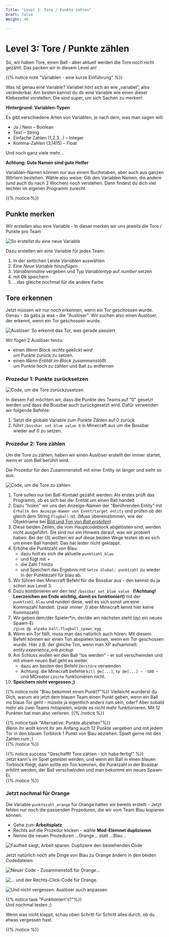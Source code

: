 ```yaml
---
Title: "Level 3: Tore / Punkte zählen"
Draft: false
Weight: 40

---
```


# Level 3: Tore / Punkte zählen

So, wir haben Tore, einen Ball - aber aktuell werden die Tore noch nicht gezählt. Das packen wir in diesem Level an!

{{% notice note "Variablen - eine kurze Einführung" %}}

Was ist genau eine Variable? Variabel hört sich an wie „variabel“, also veränderbar. Am besten kannst du dir eine Variable wie einen dieser Klebezettel vorstellen. Die sind super, um sich Sachen zu merken!

**Hintergrund: Variablen-Typen**

Es gibt verschiedene Arten von Variablen, je nach dem, was man sagen will:

- Ja / Nein – Boolean
- Text – String
- Einfache Zahlen (1,2,3…) – Integer
- Komma-Zahlen (3,1415) – Float

Und noch ganz viele mehr…

**Achtung: Gute Namen sind gute Helfer**

Variablen-Namen können nur aus einem Buchstaben, aber auch aus ganzen Wörtern bestehen. Wähle also weise: Gib den Variablen Namen, die andere (und auch du nach 2 Wochen) noch verstehen. Dann findest du dich viel leichter im eigenen Programm zurecht. 

{{% /notice %}} 

## Punkte merken

Wir erstellen also eine Variable - In dieser merken wir uns jeweils die Tore / Punkte pro Team

![So erstellst du eine neue Variable](variable-erstellen.png)

Dazu erstellen wir eine Variable für jedes Team:

1. In der seitlichen Leiste *Variablen* auswählen
2. Eine *Neue Variable hinzufügen*
3. *Variablenname* vergeben und Typ *Variablentyp* auf *number* setzen
4. mit *Ok* speichern
5. ...das gleiche nochmal für die andere Farbe

## Tore erkennen

Jetzt müssen wir nur noch erkennen, wenn ein Tor geschossen wurde. Genau - da gabs ja was - die "Auslöser". Wir suchen also einen Auslöser, der erkennt, wenn ein Tor geschossen wurde.

![Auslöser: So erkennt das Tor, was gerade passiert](torblock-ausloeser.png)  

Wir fügen 2 Auslöser hinzu:

- einen *Wenn Block rechts geklickt wird*  
  um Punkte zurück zu setzen.
- einen *Wenn Entität im Block zusammenstößt*  
  um Punkte hoch zu zählen und Ball zu entfernen

### Prozedur 1: Punkte zurücksetzen 

![Code, um die Tore zurückzusetzen](code-rechtsklick.png)

In diesem Fall möchten wir, dass die Punkte des Teams auf "0" gesetzt werden und dass die Bossbar auch zurückgesetzt wird. Dafür verwenden wir folgende Befehle:

1. Setzt die globale Variable zum Punkte Zählen auf 0 zurück
2. führt `/bossbar set blue value 0` in Minecraft aus um die Bossbar wieder auf 0 zu setzen.

### Prozedur 2: Tore zählen  

Um die Tore zu zählen, haben wir einen Auslöser erstellt der immer startet, wenn er vom Ball berührt wird.

Die Prozedur für den Zusammenstoß mit einer Entity ist länger und sieht so aus:

![Code, um die Tore zu zählen](code-zusammenstoss-entitaet.png)

1. Tore sollen nur bei Ball-Kontakt gezählt werden: Als erstes prüft das Programm, ob es sich bei der Entität um einen Ball handelt
2. Dazu "holen" wir uns den Anzeige-Namen der "Berührenden Entity" mit `Erhalte den Anzeige-Namen von Event/target entity` und prüfen ob der gleich dem String `Flugball` ist. (Muss übereinstimmen, wie der Objektname bei [Bild und Ton von *Ball erstellen*](../02-ball-erstellen/ball-erstellen.md))
3. Diese beiden Zeilen, die vom Hauptcodeblock abgelösten sind, werden nicht ausgeführt. Sie sind nur ein Hinweis darauf, was wir probiert haben: Bei der (3) wollten wir auf diese beiden Wege testen ob es sich um einen Ball handelt. Das hat leider nicht geklappt.
4. Erhöhe die Punktzahl von Blau: 
    - dazu holt es sich die aktuelle `punktzahl_blau` 
    - und fügt mit *+* 
    - die Zahl *1* hinzu 
    - und Speichert das Ergebnis mit `Setze Global: punktzahl` zu wieder in der Punktezahl für blau ab.
5. Wir führen den Minecraft Befehl für die Bossbar aus - den kennst du ja schon aus Level 3.
6. Dazu kombinieren wir den text `/bossbar set blue value ` **(!Achtung! Leerzeichen am Ende wichtig, damit es funktioniert)** mit der `punktzahl_blau` und runden diese, weil es sich sonst um eine Kommazahl handelt. (zwar immer ,0 aber Minecraft kennt hier keine Kommazahl)
7. Wir geben dem/der Spieler*in, der/die am nächsten steht (`@p`) ein neues Spawn-Ei  
    `/give @p alpaka_ball:flugball_spawn_egg`
8. Wenn ein Tor fällt, muss man das natürlich auch hören: Mit diesem Befehl können wir einen Ton abspielen lassen, wenn ein Tor geschossen wurde. Hier z.B. der gleiche Ton, wenn man XP aufsammelt: *entity.experience_orb.pickup*
9. Am Schluss wollen wir den Ball "los werden" - er soll verschwinden und mit einem neuen Ball geht es weiter.  
    - dazu am besten den Befehl `Zerstöre` verwenden
    - Achtung: die Minecraft befehle `kill @e[...]`, `tp @e[...] ~ -500 ~` und MCreator `Lösche` funktionieren nicht.
10. **Speichern nicht vergessen ;)**

{{% notice note "Blau bekommt einen Punkt?"%}}
Vielleicht wunderst du Dich, warum wir jetzt dem blauen Team einen Punkt geben, wenn ein Ball ins blaue Tor geht - müsste ja eigentlich anders rum sein, oder? 
Aber sobald mehr als zwei Teams mitspielen, würde es nicht mehr funktionieren. Mit 12 Punkten hat man also verloren.
{{% /notice %}} 

{{% notice task "Alternative: Punkte abziehen"%}}  
Wenn ihr wollt könnt ihr am Anfang auch 12 Punkte vergeben und mit jedem Tor in den blauen Torblock 1 Punkt von Blau abziehen.
Spielt gerne mit den Zahlen rum ;)  
{{% /notice %}}  

{{% notice success "Geschafft! Tore zählen - ich habe fertig!" %}}  
Jetzt kann's im Spiel getestet werden, und wenn ein Ball in einen blauen Torblock fliegt, dann sollte ein Ton kommen, die Punktzahl in der Bossbar erhöht werden, der Ball verschwinden und man bekommt ein neues Spawn-Ei.  
{{% /notice %}}


### Jetzt nochmal für Orange
Die Variable `punktezahl_orange` für Orange hatten wir bereits erstellt - Jetzt fehlen nur noch die passenden Prozeduren, die wir vom Team Blau kopieren können.

- Gehe zum **Arbeitsplatz**
- Rechts auf die Prozedur klicken - wähle **Mod-Elemnet duplizieren**
- Nenne die neuen Prozeduren ...Orange... statt ...Blau...

![Faulheit siegt, Arbeit sparen: Dupliziere den bestehenden Code](ide-code-kopieren.png)

Jetzt natürlich noch alle Dinge von Blau zu Orange ändern in den beiden Codedateien:

![Neuer Code - Zusammenstoß für Orange...](code-zusammenstoss-entitaet-orange.png)

![... und der Rechts-Click-Code für Orange.](code-rechtsklick-orange.png)



![Und nicht vergessen: Auslöser auch anpassen](torblock-ausloeser-orange.png)

{{% notice task "Funktioniert's?"%}}  
Und nochmal testen ;)

Wenn was nicht klappt, schau oben Schritt für Schritt alles durch, ob du etwas vergessen hast.

{{% /notice %}}
